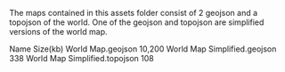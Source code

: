 
The maps contained in this assets folder consist of 2 geojson and a topojson of the world. One of the geojson and topojson are simplified versions of the world map.




Name                                Size(kb)
World Map.geojson                   10,200
World Map Simplified.geojson        338
World Map Simplified.topojson       108

